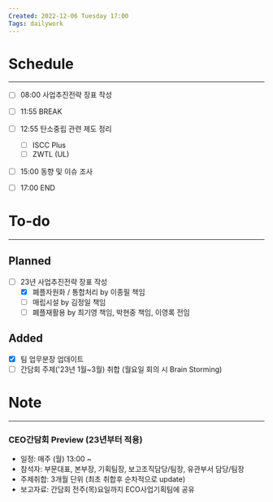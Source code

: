 ```yaml
---
Created: 2022-12-06 Tuesday 17:00
Tags: dailywork
---
```


# Schedule
---
- [ ] 08:00 사업추진전략 장표 작성
- [ ] 11:55 BREAK
- [ ] 12:55 탄소중립 관련 제도 정리
	- [ ] ISCC Plus
	- [ ] ZWTL (UL)
- [ ] 15:00 동향 및 이슈 조사
- [ ] 17:00 END


# To-do
---
## Planned
- [ ] 23년 사업추진전략 장표 작성
	- [x] 폐플자원화 / 통합처리 by 이종필 책임
	- [ ] 매립시설 by 김정일 책임
	- [ ] 폐플재활용 by 최기영 책임, 박현중 책임, 이영록 전임

## Added
- [x] 팀 업무분장 업데이트
- [ ] 간담회 주제('23년 1월~3월) 취합 (월요일 회의 시 Brain Storming)

# Note
---
### CEO간담회 Preview (23년부터 적용)
- 일정: 매주 (월) 13:00 ~ 
- 참석자: 부문대표, 본부장, 기획팀장, 보고조직담당/팀장, 유관부서 담당/팀장
- 주제취합: 3개월 단위 (최초 취합후 순차적으로 update)
- 보고자료: 간담회 전주(목)요일까지 ECO사업기획팀에 공유